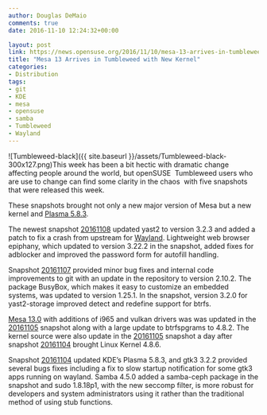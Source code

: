 ```yaml
---
author: Douglas DeMaio
comments: true
date: 2016-11-10 12:24:32+00:00

layout: post
link: https://news.opensuse.org/2016/11/10/mesa-13-arrives-in-tumbleweed-with-new-kernel/
title: "Mesa 13 Arrives in Tumbleweed with New Kernel"
categories:
- Distribution
tags:
- git
- KDE
- mesa
- opensuse
- samba
- Tumbleweed
- Wayland
---
```

![Tumbleweed-black]({{ site.baseurl }}/assets/Tumbleweed-black-300x127.png)This week has been a bit hectic with dramatic change affecting people around the world, but openSUSE  Tumbleweed users who are use to change can find some clarity in the chaos  with five snapshots that were released this week.

These snapshots brought not only a new major version of Mesa but a new kernel and [Plasma 5.8.3](https://www.kde.org/announcements/plasma-5.8.3.php).

The newest snapshot [20161108](https://lists.opensuse.org/opensuse-factory/2016-11/msg00161.html) updated yast2 to version 3.2.3 and added a patch to fix a crash from upstream for [Wayland](https://wayland.freedesktop.org). Lightweight web browser epiphany, which updated to version 3.22.2 in the snapshot, added fixes for adblocker and improved the password form for autofill handling.

Snapshot [20161107](https://lists.opensuse.org/opensuse-factory/2016-11/msg00148.html) provided minor bug fixes and internal code improvements to git with an update in the repository to version 2.10.2. The package BusyBox, which makes it easy to customize an embedded systems, was updated to version 1.25.1. In the snapshot, version 3.2.0 for yast2-storage improved detect and redefine support for btrfs.

[Mesa 13.0](http://www.mesa3d.org) with additions of i965 and vulkan drivers was was updated in the [20161105](https://lists.opensuse.org/opensuse-factory/2016-11/msg00099.html) snapshot along with a large update to btrfspgrams to 4.8.2. The kernel source were also update in the [20161105](https://lists.opensuse.org/opensuse-factory/2016-11/msg00099.html) snapshot a day after snapshot [20161104](https://lists.opensuse.org/opensuse-factory/2016-11/msg00084.html) brought Linux Kernel 4.8.6. 

Snapshot [20161104](https://lists.opensuse.org/opensuse-factory/2016-11/msg00084.html) updated KDE’s Plasma 5.8.3, and gtk3 3.2.2 provided several bugs fixes including a fix to slow startup notification for some gtk3 apps running on wayland. Samba 4.5.0 added a samba-ceph package in the snapshot and sudo 1.8.18p1, with the new seccomp filter, is more robust for developers and system administrators using it rather than the traditional method of using stub functions.		
